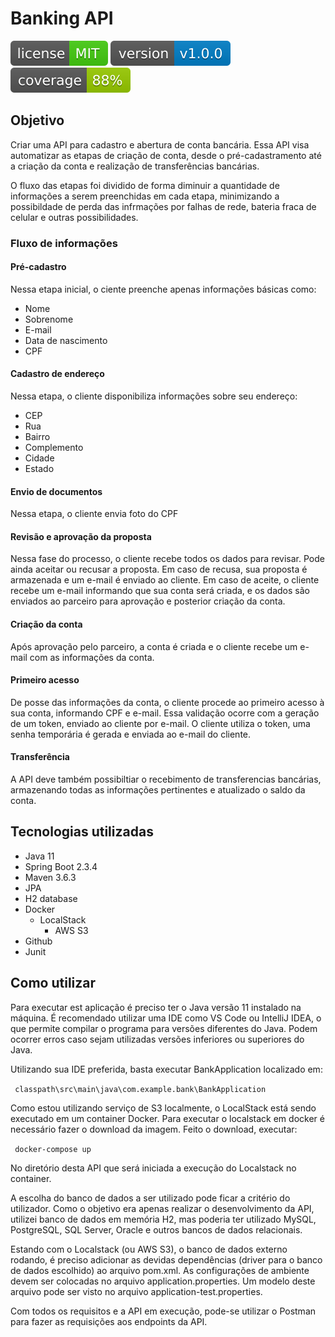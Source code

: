 # Banking API
![License](src/main/resources/static/img/MIT.svg)
![Version](src/main/resources/static/img/version-v100.svg)
![Coverage](src/main/resources/static/img/coverage.svg)
## Objetivo
Criar uma API para cadastro e abertura de conta bancária. Essa API visa automatizar as etapas de criação de conta, desde o pré-cadastramento até a criação da conta e realização de transferências bancárias.

O fluxo das etapas foi dividido de forma diminuir a quantidade de informações a serem preenchidas em cada etapa, minimizando a possibildade de perda das infrmações por falhas de rede, bateria fraca de celular e outras possibilidades.

### Fluxo de informações
#### Pré-cadastro
Nessa etapa inicial, o ciente preenche apenas informações básicas como:
 - Nome
 - Sobrenome
 - E-mail
 - Data de nascimento
 - CPF
 
#### Cadastro de endereço
Nessa etapa, o cliente disponibiliza informações sobre seu endereço:
 - CEP
 - Rua
 - Bairro
 - Complemento
 - Cidade
 - Estado
 
 #### Envio de documentos
 Nessa etapa, o cliente envia foto do CPF
 
 #### Revisão e aprovação da proposta
 Nessa fase do processo, o cliente recebe todos os dados para revisar. Pode ainda aceitar ou recusar a proposta.
 Em caso de recusa, sua proposta é armazenada e um e-mail é enviado ao cliente.
 Em caso de aceite, o cliente recebe um e-mail informando que sua conta será criada, e os dados são enviados ao parceiro para aprovação e posterior criação da conta.
 
 #### Criação da conta
 Após aprovação pelo parceiro, a conta é criada e o cliente recebe um e-mail com as informações da conta.
 
 #### Primeiro acesso
 De posse das informações da conta, o cliente procede ao primeiro acesso à sua conta, informando CPF e e-mail.
 Essa validação ocorre com a geração de um token, enviado ao cliente por e-mail.
 O cliente utiliza o token, uma senha temporária é gerada e enviada ao e-mail do cliente.
 
 #### Transferência
 A API deve também possibiltiar o recebimento de transferencias bancárias, armazenando todas as informações pertinentes e atualizado o saldo da conta.
 
 ## Tecnologias utilizadas
  + Java 11
  + Spring Boot 2.3.4
  + Maven 3.6.3
  + JPA
  + H2 database
  + Docker
    + LocalStack
        + AWS S3
  + Github
  + Junit
## Como utilizar
Para executar est aplicação é preciso ter o Java versão 11 instalado na máquina.
É recomendado utilizar uma IDE como VS Code ou IntelliJ IDEA, o que permite compilar o programa para versões diferentes do Java.
Podem ocorrer erros caso sejam utilizadas versões inferiores ou superiores do Java.

Utilizando sua IDE preferida, basta executar BankApplication localizado em:

` classpath\src\main\java\com.example.bank\BankApplication`

Como estou utilizando serviço de S3 localmente, o LocalStack está sendo executado em um container Docker.
Para executar o localstack em docker é necessário fazer o download da imagem. Feito o download, executar:

` docker-compose up`

No diretório desta API que será iniciada a execução do Localstack no container.

A escolha do banco de dados a ser utilizado pode ficar a critério do utilizador. Como o objetivo era apenas realizar o desenvolvimento da API, utilizei banco de dados em memória H2, mas poderia ter utilizado MySQL, PostgreSQL, SQL Server, Oracle e outros bancos de dados relacionais.

Estando com o Localstack (ou AWS S3), o banco de dados externo rodando, é preciso adicionar as devidas dependências (driver para o banco de dados escolhido) ao arquivo pom.xml.
As configurações de ambiente devem ser colocadas no arquivo application.properties. Um modelo deste arquivo pode ser visto no arquivo application-test.properties.

Com todos os requisitos e a API em execução, pode-se utilizar o Postman para fazer as requisições aos endpoints da API.


